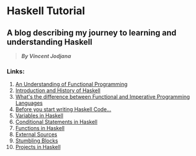 # Haskell Tutorial
## A blog describing my journey to learning and understanding Haskell
> __*By Vincent Jodjana*__

### Links:
1. [An Understanding of Functional Programming](https://github.com/vcjod00/HaskellTutorial/blob/main/blog_1.md)
2. [Introduction and History of Haskell](https://github.com/vcjod00/HaskellTutorial/blob/main/blog_2.md)
3. [What's the difference between Functional and Imperative Programming Languages](https://github.com/vcjod00/HaskellTutorial/blob/main/blog_3.md)
4. [Before you start writing Haskell Code...](https://github.com/vcjod00/HaskellTutorial/blob/main/blog_4.md)
5. [Variables in Haskell]()
6. [Conditional Statements in Haskell]()
7. [Functions in Haskell]()
8. [External Sources](https://github.com/vcjod00/HaskellTutorial/blob/main/external_source.md)
9. [Stumbling Blocks](https://github.com/vcjod00/HaskellTutorial/blob/main/stumbling_blocks.md)
10. [Projects in Haskell]()


